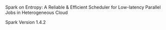 Spark on Entropy: A Reliable & Efficient Scheduler for Low-latency Parallel Jobs in Heterogeneous Cloud

Spark Version 1.4.2